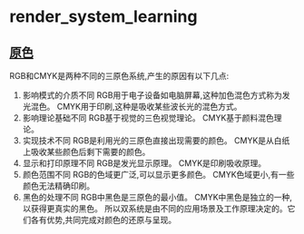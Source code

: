# render_system_learning

## [原色](https://zh.wikipedia.org/wiki/%E5%8E%9F%E8%89%B2)
RGB和CMYK是两种不同的三原色系统,产生的原因有以下几点:
1. 影响模式的介质不同
RGB用于电子设备如电脑屏幕,这种加色混色方式称为发光混色。
CMYK用于印刷,这种是吸收某些波长光的混色方式。
2. 影响理论基础不同
RGB基于视觉的三色视觉理论。
CMYK基于颜料混色理论。
3. 实现技术不同
RGB是利用光的三原色直接出现需要的颜色。
CMYK是从白纸上吸收某些颜色后剩下需要的颜色。
4. 显示和打印原理不同
RGB是发光显示原理。
CMYK是印刷吸收原理。
5. 颜色范围不同
RGB的色域更广泛,可以显示更多颜色。
CMYK色域更小,有一些颜色无法精确印刷。
6. 黑色的处理不同
RGB中黑色是三原色的最小值。
CMYK中黑色是独立的一种,以获得更真实的黑色。
所以双系统是由不同的应用场景及工作原理决定的。它们各有优势,共同完成对颜色的还原与呈现。
